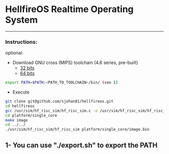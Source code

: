 # HellfireOS Realtime Operating System

---
### Instructions:

optional: 
- Download GNU cross (MIPS) toolchain (4.6 series, pre-built)
  - [32 bits](https://dl.dropboxusercontent.com/u/7936618/gcc-4.6.1_x86.tar.gz)
  - [64 bits](https://dl.dropboxusercontent.com/u/7936618/gcc-4.6.1.tar.gz)
```sh
export PATH=$PATH:<PATH_TO_TOOLCHAIN>/bin/ (see 1)
```
 - Execute 
```sh
git clone git@github.com/sjohan81/hellfireos.git
cd hellfireos
gcc /usr/sim/hf_risc_sim/hf_risc_sim.c -o /usr/sim/hf_risc_sim/hf_risc_sim
cd platform/single_core
make image
cd ../../
./usr/sim/hf_risc_sim/hf_risc_sim platform/single_core/image.bin 
```
1- You can use "./export.sh" to export the PATH
---


